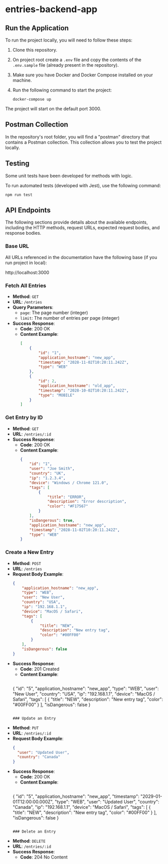 # entries-backend-app

## Run the Application

To run the project locally, you will need to follow these steps:

1. Clone this repository.

2. On project root create a ```.env``` file and copy the contents of the ```.env.sample``` file (already present in the repository).

3. Make sure you have Docker and Docker Compose installed on your machine.

4. Run the following command to start the project:

    ```docker-compose up```

The project will start on the default port 3000.

## Postman Collection

In the repository's root folder, you will find a "postman" directory that contains a Postman collection. This collection allows you to test the project locally.

## Testing

Some unit tests have been developed for methods with logic.

To run automated tests (developed with Jest), use the following command:

    npm run test

## API Endpoints

The following sections provide details about the available endpoints, including the HTTP methods, request URLs, expected request bodies, and response bodies.

### Base URL

All URLs referenced in the documentation have the following base (if you run project in local):

  http://localhost:3000

### Fetch All Entries

- **Method**: `GET`
- **URL**: `/entries`
- **Query Parameters**:
  - `page`: The page number (integer)
  - `limit`: The number of entries per page (integer)
- **Success Response**:
  - **Code**: 200 OK
  - **Content Example**:
    ```json
    [
        {
            "id": "1",
            "application_hostname": "new_app",
            "timestamp": "2028-11-02T10:20:11.242Z",
            "type": "WEB"
        },
        {
            "id": 2,
            "application_hostname": "old_app",
            "timestamp": "2028-10-02T10:20:11.242Z",
            "type": "MOBILE"
        }
    ]
    ```

### Get Entry by ID

- **Method**: `GET`
- **URL**: `/entries/:id`
- **Success Response**:
  - **Code**: 200 OK
  - **Content Example**:
    ```json
    {
        "id": "1",
        "user": "Joe Smith",
        "country": "UK",
        "ip": "1.2.3.4",
        "device": "Windows / Chrome 121.0",
        "tags": [
            {
                "title": "ERROR",
                "description": "Error description",
                "color": "#F17567"
            }
        ],
        "isDangerous": true,
        "application_hostname": "new_app",
        "timestamp": "2028-11-02T10:20:11.242Z",
        "type": "WEB"
    }
    ```

### Create a New Entry

- **Method**: `POST`
- **URL**: `/entries`
- **Request Body Example**:
  ```json
  {
      "application_hostname": "new_app",
      "type": "WEB",
      "user": "New User",
      "country": "USA",
      "ip": "192.168.1.1",
      "device": "MacOS / Safari",
      "tags": [
          {
              "title": "NEW",
              "description": "New entry tag",
              "color": "#00FF00"
          }
      ],
      "isDangerous": false
  }
  ```
- **Success Response**:
  - **Code**: 201 Created
  - **Content Example**:
    ```json
  {
      "id": "5",
      "application_hostname": "new_app",
      "type": "WEB",
      "user": "New User",
      "country": "USA",
      "ip": "192.168.1.1",
      "device": "MacOS / Safari",
      "tags": [
          {
              "title": "NEW",
              "description": "New entry tag",
              "color": "#00FF00"
          }
      ],
      "isDangerous": false
  }
  ```

  ### Update an Entry

- **Method**: `PUT`
- **URL**: `/entries/:id`
- **Request Body Example**:
  ```json
  {
    "user": "Updated User",
    "country": "Canada"
  }
  ```
- **Success Response**:
  - **Code**: 200 OK
  - **Content Example**:
    ```json
  {
      "id": "5",
      "application_hostname": "new_app",
      "timestamp": "2029-01-01T12:00:00.000Z",
      "type": "WEB",
      "user": "Updated User",
      "country": "Canada",
      "ip": "192.168.1.1",
      "device": "MacOS / Safari",
      "tags": [
          {
              "title": "NEW",
              "description": "New entry tag",
              "color": "#00FF00"
          }
      ],
      "isDangerous": false
  }
  ```

  ### Delete an Entry

- **Method**: `DELETE`
- **URL**: `/entries/:id`
- **Success Response**:
  - **Code**: 204 No Content